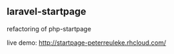 ## laravel-startpage
refactoring of php-startpage

live demo: http://startpage-peterreuleke.rhcloud.com/